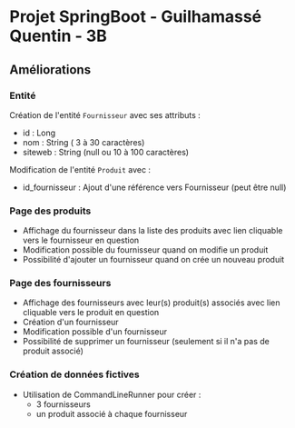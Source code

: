  # Projet SpringBoot - Guilhamassé Quentin - 3B

## Améliorations

### Entité

Création de l'entité `Fournisseur` avec ses attributs : 
 * id : Long
 * nom : String ( 3 à 30 caractères)
 * siteweb : String (null ou 10 à 100 caractères)

Modification de l'entité `Produit` avec : 
 * id_fournisseur : Ajout d'une référence vers Fournisseur (peut être null)

### Page des produits
* Affichage du fournisseur dans la liste des produits avec lien cliquable vers le fournisseur en question
* Modification possible du fournisseur quand on modifie un produit
* Possibilité d'ajouter un fournisseur quand on crée un nouveau produit

### Page des fournisseurs
* Affichage des fournisseurs avec leur(s) produit(s) associés avec lien cliquable vers le produit en question
* Création d'un fournisseur
* Modification possible d'un fournisseur
* Possibilité de supprimer un fournisseur (seulement si il n'a pas de produit associé)

### Création de données fictives
* Utilisation de CommandLineRunner pour créer : 
  * 3 fournisseurs
  * un produit associé à chaque fournisseur
